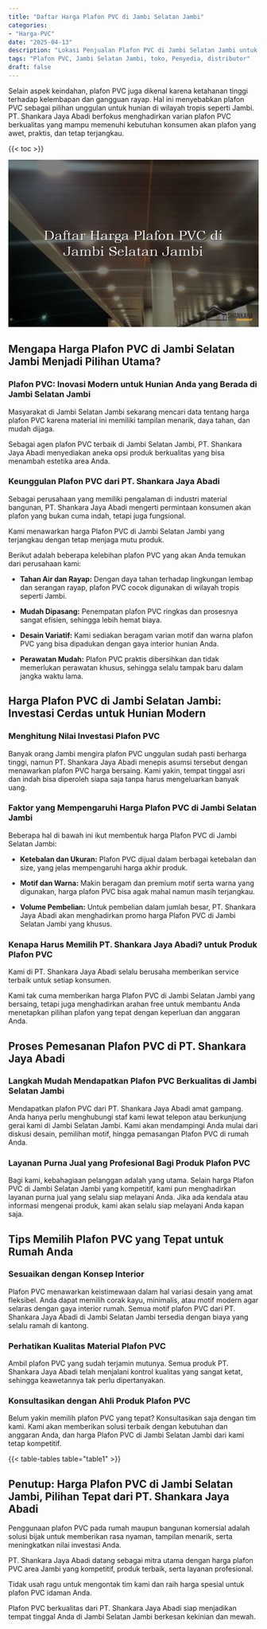 ```yaml
---
title: "Daftar Harga Plafon PVC di Jambi Selatan Jambi"
categories: 
- "Harga-PVC"
date: "2025-04-13"
description: "Lokasi Penjualan Plafon PVC di Jambi Selatan Jambi untuk hunian, perkantoran, dan ritel. Produk terbaik, beragam motif, warna modern, dengan jasa pemasangan ditangani oleh teknisi profesional dan garansi resmi!|Layanan distribusi Plafon PVC di Jambi Selatan Jambi untuk kebutuhan hunian, perkantoran, atau toko, beserta material berkualitas dan instalasi oleh tim profesional dan garansi resmi.|Pilihan Plafon PVC di Jambi Selatan Jambi yang terpercaya untuk hunian, perkantoran, serta ritel, dengan produk berkualitas dan instalasi ditangani oleh tenaga ahli berpengalaman dan jaminan resmi.|Distribusi Plafon PVC di Jambi Selatan Jambi untuk rumah, kantor, serta toko, dengan material terbaik dan penempatan oleh teknisi berpengalaman, disertai beserta kepastian resmi.}"
tags: "Plafon PVC, Jambi Selatan Jambi, toko, Penyedia, distributor"
draft: false
---
```


Selain aspek keindahan, plafon PVC juga dikenal karena ketahanan tinggi terhadap kelembapan dan gangguan rayap. Hal ini menyebabkan plafon PVC sebagai pilihan unggulan untuk hunian di wilayah tropis seperti Jambi. PT. Shankara Jaya Abadi berfokus menghadirkan varian plafon PVC berkualitas yang mampu memenuhi kebutuhan konsumen akan plafon yang awet, praktis, dan tetap terjangkau.

{{< toc >}}

![Daftar Harga Plafon PVC di Jambi Selatan Jambi](/images/Harga-PVC/Daftar-Harga-Plafon-PVC-di-Jambi-Selatan-Jambi.png)


## Mengapa Harga Plafon PVC di Jambi Selatan Jambi Menjadi Pilihan Utama?

### Plafon PVC: Inovasi Modern untuk Hunian Anda yang Berada di Jambi Selatan Jambi

Masyarakat di Jambi Selatan Jambi sekarang mencari data tentang harga plafon PVC karena material ini memiliki tampilan menarik, daya tahan, dan mudah dijaga.

Sebagai agen plafon PVC terbaik di Jambi Selatan Jambi, PT. Shankara Jaya Abadi menyediakan aneka opsi produk berkualitas yang bisa menambah estetika area Anda.

### Keunggulan Plafon PVC dari PT. Shankara Jaya Abadi

Sebagai perusahaan yang memiliki pengalaman di industri material bangunan, PT. Shankara Jaya Abadi mengerti permintaan konsumen akan plafon yang bukan cuma indah, tetapi juga fungsional.

Kami menawarkan harga Plafon PVC di Jambi Selatan Jambi yang terjangkau dengan tetap menjaga mutu produk.

Berikut adalah beberapa kelebihan plafon PVC yang akan Anda temukan dari perusahaan kami:

- **Tahan Air dan Rayap:** Dengan daya tahan terhadap lingkungan lembap dan serangan rayap, plafon PVC cocok digunakan di wilayah tropis seperti Jambi.

- **Mudah Dipasang:** Penempatan plafon PVC ringkas dan prosesnya sangat efisien, sehingga lebih hemat biaya.

- **Desain Variatif:** Kami sediakan beragam varian motif dan warna plafon PVC yang bisa dipadukan dengan gaya interior hunian Anda.

- **Perawatan Mudah:** Plafon PVC praktis dibersihkan dan tidak memerlukan perawatan khusus, sehingga selalu tampak baru dalam jangka waktu lama.

## Harga Plafon PVC di Jambi Selatan Jambi: Investasi Cerdas untuk Hunian Modern

### Menghitung Nilai Investasi Plafon PVC

Banyak orang Jambi mengira plafon PVC unggulan sudah pasti berharga tinggi, namun PT. Shankara Jaya Abadi menepis asumsi tersebut dengan menawarkan plafon PVC harga bersaing. Kami yakin, tempat tinggal asri dan indah bisa diperoleh siapa saja tanpa harus mengeluarkan banyak uang.

### Faktor yang Mempengaruhi Harga Plafon PVC di Jambi Selatan Jambi

Beberapa hal di bawah ini ikut membentuk harga Plafon PVC di Jambi Selatan Jambi:

- **Ketebalan dan Ukuran:** Plafon PVC dijual dalam berbagai ketebalan dan size, yang jelas mempengaruhi harga akhir produk.

- **Motif dan Warna:** Makin beragam dan premium motif serta warna yang digunakan, harga plafon PVC bisa agak mahal namun masih terjangkau.

- **Volume Pembelian:** Untuk pembelian dalam jumlah besar, PT. Shankara Jaya Abadi akan menghadirkan promo harga Plafon PVC di Jambi Selatan Jambi yang khusus.

### Kenapa Harus Memilih PT. Shankara Jaya Abadi? untuk Produk Plafon PVC

Kami di PT. Shankara Jaya Abadi selalu berusaha memberikan service terbaik untuk setiap konsumen.

Kami tak cuma memberikan harga Plafon PVC di Jambi Selatan Jambi yang bersaing, tetapi juga menghadirkan arahan free untuk membantu Anda menetapkan pilihan plafon yang tepat dengan keperluan dan anggaran Anda.

## Proses Pemesanan Plafon PVC di PT. Shankara Jaya Abadi

### Langkah Mudah Mendapatkan Plafon PVC Berkualitas di Jambi Selatan Jambi

Mendapatkan plafon PVC dari PT. Shankara Jaya Abadi amat gampang. Anda hanya perlu menghubungi staf kami lewat telepon atau berkunjung gerai kami di Jambi Selatan Jambi. Kami akan mendampingi Anda mulai dari diskusi desain, pemilihan motif, hingga pemasangan Plafon PVC di rumah Anda.

### Layanan Purna Jual yang Profesional Bagi Produk Plafon PVC

Bagi kami, kebahagiaan pelanggan adalah yang utama. Selain harga Plafon PVC di Jambi Selatan Jambi yang kompetitif, kami pun menghadirkan layanan purna jual yang selalu siap melayani Anda. Jika ada kendala atau informasi mengenai produk, kami akan selalu siap melayani Anda kapan saja.

## Tips Memilih Plafon PVC yang Tepat untuk Rumah Anda

### Sesuaikan dengan Konsep Interior

Plafon PVC menawarkan keistimewaan dalam hal variasi desain yang amat fleksibel. Anda dapat memilih corak kayu, minimalis, atau motif modern agar selaras dengan gaya interior rumah. Semua motif plafon PVC dari PT. Shankara Jaya Abadi di Jambi Selatan Jambi tersedia dengan biaya yang selalu ramah di kantong.

### Perhatikan Kualitas Material Plafon PVC

Ambil plafon PVC yang sudah terjamin mutunya. Semua produk PT. Shankara Jaya Abadi telah menjalani kontrol kualitas yang sangat ketat, sehingga keawetannya tak perlu dipertanyakan.

### Konsultasikan dengan Ahli Produk Plafon PVC

Belum yakin memilih plafon PVC yang tepat? Konsultasikan saja dengan tim kami. Kami akan memberikan solusi terbaik dengan kebutuhan dan anggaran Anda, dan harga Plafon PVC di Jambi Selatan Jambi dari kami tetap kompetitif.

{{< table-tables table="table1" >}}

## Penutup: Harga Plafon PVC di Jambi Selatan Jambi, Pilihan Tepat dari PT. Shankara Jaya Abadi

Penggunaan plafon PVC pada rumah maupun bangunan komersial adalah solusi bijak untuk memberikan rasa nyaman, tampilan menarik, serta meningkatkan nilai investasi Anda.

PT. Shankara Jaya Abadi datang sebagai mitra utama dengan harga plafon PVC area Jambi yang kompetitif, produk terbaik, serta layanan profesional.

Tidak usah ragu untuk mengontak tim kami dan raih harga spesial untuk plafon PVC idaman Anda.

Plafon PVC berkualitas dari PT. Shankara Jaya Abadi siap menjadikan tempat tinggal Anda di Jambi Selatan Jambi berkesan kekinian dan mewah.
